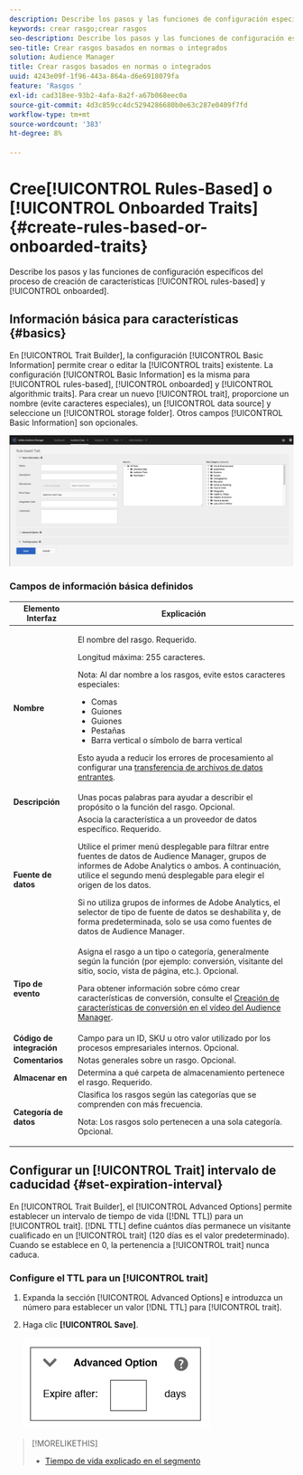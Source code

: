 ```yaml
---
description: Describe los pasos y las funciones de configuración específicos del proceso de creación de características basado en reglas e incorporadas.
keywords: crear rasgo;crear rasgos
seo-description: Describe los pasos y las funciones de configuración específicos del proceso de creación de características basado en reglas e incorporadas.
seo-title: Crear rasgos basados en normas o integrados
solution: Audience Manager
title: Crear rasgos basados en normas o integrados
uuid: 4243e09f-1f96-443a-864a-d6e6918079fa
feature: 'Rasgos '
exl-id: cad318ee-93b2-4afa-8a2f-a67b068eec0a
source-git-commit: 4d3c859cc4dc5294286680b0e63c287e0409f7fd
workflow-type: tm+mt
source-wordcount: '383'
ht-degree: 8%

---
```


# Cree[!UICONTROL Rules-Based] o [!UICONTROL Onboarded Traits] {#create-rules-based-or-onboarded-traits}

Describe los pasos y las funciones de configuración específicos del proceso de creación de características [!UICONTROL rules-based] y [!UICONTROL onboarded].

<!-- c_tb_rules_traits.xml -->

## Información básica para características {#basics}

En [!UICONTROL Trait Builder], la configuración [!UICONTROL Basic Information] permite crear o editar la [!UICONTROL traits] existente. La configuración [!UICONTROL Basic Information] es la misma para [!UICONTROL rules-based], [!UICONTROL onboarded] y [!UICONTROL algorithmic traits]. Para crear un nuevo [!UICONTROL trait], proporcione un nombre (evite caracteres especiales), un [!UICONTROL data source] y seleccione un [!UICONTROL storage folder]. Otros campos [!UICONTROL Basic Information] son opcionales.

<!-- c_tb_basics.xml -->

![create-trait](assets/create-trait.png)

### Campos de información básica definidos

<table id="table_42AEC7A5B22346C5BB996D2D36C56229"> 
 <thead> 
  <tr> 
   <th colname="col1" class="entry"> Elemento Interfaz </th> 
   <th colname="col2" class="entry"> Explicación </th> 
  </tr> 
 </thead>
 <tbody> 
  <tr> 
   <td colname="col1"> <b><span class="uicontrol"> Nombre</span></b> </td> 
   <td colname="col2"> <p>El nombre del rasgo. Requerido. </p> <p>Longitud máxima: 255 caracteres. </p> <p> <p>Nota: Al dar nombre a los rasgos, evite estos caracteres especiales: 
      <ul id="ul_AB38A333F21A4AA9B5656CBA69BA65E3"> 
       <li id="li_0E5033B540BC41E799075845388E85A7">Comas </li> 
       <li id="li_B1A6C3E3FB98473A91E4675EE09460F0">Guiones </li> 
       <li id="li_579302FE34B64FE0AE3C751012839229">Guiones </li> 
       <li id="li_44890F738CC64E449CC2545D701ECBC7">Pestañas </li> 
       <li id="li_C203837501A94342923C99A7DAD1ED61">Barra vertical o símbolo de barra vertical </li> 
      </ul> </p> </p> <p>Esto ayuda a reducir los errores de procesamiento al configurar una <a href="../../integration/sending-audience-data/batch-data-transfer-explained/inbound-file-contents.md"> transferencia de archivos de datos entrantes</a>. </p> </td> 
  </tr> 
  <tr> 
   <td colname="col1"> <b><span class="uicontrol"> Descripción</span></b> </td> 
   <td colname="col2"> Unas pocas palabras para ayudar a describir el propósito o la función del rasgo. Opcional. </td> 
  </tr> 
  <tr> 
   <td colname="col1"> <b><span class="uicontrol"> Fuente de datos</span></b> </td> 
   <td colname="col2"> Asocia la característica a un proveedor de datos específico. Requerido. <p>Utilice el primer menú desplegable para filtrar entre fuentes de datos de Audience Manager, grupos de informes de Adobe Analytics o ambos. A continuación, utilice el segundo menú desplegable para elegir el origen de los datos.</p><p> Si no utiliza grupos de informes de Adobe Analytics, el selector de tipo de fuente de datos se deshabilita y, de forma predeterminada, solo se usa como fuentes de datos de Audience Manager.</p>  </td> 
  </tr>
   <tr> 
   <td colname="col1"> <b><span class="uicontrol"> Tipo de evento</span></b> </td> 
   <td colname="col2"> Asigna el rasgo a un tipo o categoría, generalmente según la función (por ejemplo: conversión, visitante del sitio, socio, vista de página, etc.). Opcional. <p> Para obtener información sobre cómo crear características de conversión, consulte el <a href="https://docs.adobe.com/content/help/en/audience-manager-learn/tutorials/build-and-manage-audiences/traits-and-segments/creating-conversion-traits.html">Creación de características de conversión en el vídeo del Audience Manager</a>. </p></td> 
  </tr> 
  <tr> 
   <td colname="col1"> <b><span class="uicontrol"> Código de integración</span></b> </td> 
   <td colname="col2"> Campo para un ID, SKU u otro valor utilizado por los procesos empresariales internos. Opcional. </td> 
  </tr> 
  <tr> 
   <td colname="col1"> <b><span class="uicontrol"> Comentarios</span></b> </td> 
   <td colname="col2"> Notas generales sobre un rasgo. Opcional. </td> 
  </tr> 
  <tr> 
   <td colname="col1"> <b><span class="uicontrol"> Almacenar en</span></b> </td> 
   <td colname="col2"> Determina a qué carpeta de almacenamiento pertenece el rasgo. Requerido. </td> 
  </tr> 
  <tr> 
   <td colname="col1"> <b><span class="uicontrol"> Categoría de datos</span></b> </td> 
   <td colname="col2"> Clasifica los rasgos según las categorías que se comprenden con más frecuencia. <p>Nota:  Los rasgos solo pertenecen a una sola categoría. Opcional. </p> </td> 
  </tr> 
 </tbody> 
</table>

## Configurar un [!UICONTROL Trait] intervalo de caducidad {#set-expiration-interval}

En [!UICONTROL Trait Builder], el [!UICONTROL Advanced Options] permite establecer un intervalo de tiempo de vida ([!DNL TTL]) para un [!UICONTROL trait]. [!DNL TTL] define cuántos días permanece un visitante cualificado en un  [!UICONTROL trait] (120 días es el valor predeterminado). Cuando se establece en 0, la pertenencia a [!UICONTROL trait] nunca caduca.

<!-- t_tb_ttl.xml -->

### Configure el TTL para un [!UICONTROL trait]

1. Expanda la sección [!UICONTROL Advanced Options] e introduzca un número para establecer un valor [!DNL TTL] para [!UICONTROL trait].
1. Haga clic **[!UICONTROL Save]**.

   ![](assets/TTL.png)

>[!MORELIKETHIS]
>
>* [Tiempo de vida explicado en el segmento](../../features/traits/segment-ttl-explained.md)

